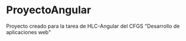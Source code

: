 # ProyectoAngular
Proyecto creado para la tarea de HLC-Angular del CFGS "Desarrollo de aplicaciones web"


